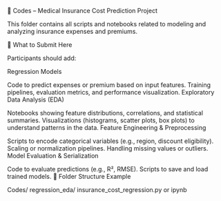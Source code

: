 🧮 Codes – Medical Insurance Cost Prediction Project

This folder contains all scripts and notebooks related to modeling and analyzing insurance expenses and premiums.

🧠 What to Submit Here

Participants should add:

Regression Models

Code to predict expenses or premium based on input features.
Training pipelines, evaluation metrics, and performance visualization.
Exploratory Data Analysis (EDA)

Notebooks showing feature distributions, correlations, and statistical summaries.
Visualizations (histograms, scatter plots, box plots) to understand patterns in the data.
Feature Engineering & Preprocessing

Scripts to encode categorical variables (e.g., region, discount eligibility).
Scaling or normalization pipelines.
Handling missing values or outliers.
Model Evaluation & Serialization

Code to evaluate predictions (e.g., R², RMSE).
Scripts to save and load trained models.
📂 Folder Structure Example

Codes/
  regression_eda/
    insurance_cost_regression.py or ipynb
  

